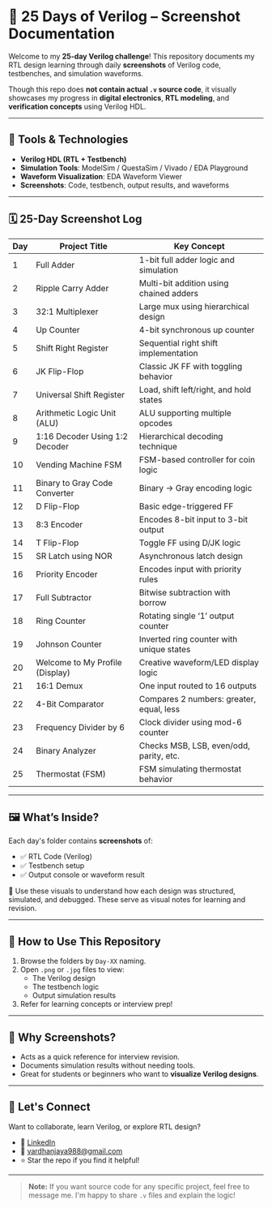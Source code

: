 # 📘 25 Days of Verilog – Screenshot Documentation

Welcome to my **25-day Verilog challenge**! This repository documents my RTL design learning through daily **screenshots** of Verilog code, testbenches, and simulation waveforms.

Though this repo does **not contain actual `.v` source code**, it visually showcases my progress in **digital electronics**, **RTL modeling**, and **verification concepts** using Verilog HDL.

---

## 🔧 Tools & Technologies

- **Verilog HDL (RTL + Testbench)**
- **Simulation Tools**: ModelSim / QuestaSim / Vivado / EDA Playground
- **Waveform Visualization**: EDA Waveform Viewer
- **Screenshots**: Code, testbench, output results, and waveforms

---

## 🗓️ 25-Day Screenshot Log

| Day | Project Title                         | Key Concept                                |
|-----|----------------------------------------|---------------------------------------------|
| 1   | Full Adder                             | 1-bit full adder logic and simulation       |
| 2   | Ripple Carry Adder                     | Multi-bit addition using chained adders     |
| 3   | 32:1 Multiplexer                       | Large mux using hierarchical design         |
| 4   | Up Counter                             | 4-bit synchronous up counter                |
| 5   | Shift Right Register                   | Sequential right shift implementation       |
| 6   | JK Flip-Flop                           | Classic JK FF with toggling behavior        |
| 7   | Universal Shift Register               | Load, shift left/right, and hold states     |
| 8   | Arithmetic Logic Unit (ALU)            | ALU supporting multiple opcodes             |
| 9   | 1:16 Decoder Using 1:2 Decoder         | Hierarchical decoding technique             |
| 10  | Vending Machine FSM                    | FSM-based controller for coin logic         |
| 11  | Binary to Gray Code Converter          | Binary → Gray encoding logic                |
| 12  | D Flip-Flop                            | Basic edge-triggered FF                     |
| 13  | 8:3 Encoder                            | Encodes 8-bit input to 3-bit output         |
| 14  | T Flip-Flop                            | Toggle FF using D/JK logic                  |
| 15  | SR Latch using NOR                     | Asynchronous latch design                   |
| 16  | Priority Encoder                       | Encodes input with priority rules           |
| 17  | Full Subtractor                        | Bitwise subtraction with borrow             |
| 18  | Ring Counter                           | Rotating single ‘1’ output counter          |
| 19  | Johnson Counter                        | Inverted ring counter with unique states    |
| 20  | Welcome to My Profile (Display)        | Creative waveform/LED display logic         |
| 21  | 16:1 Demux                             | One input routed to 16 outputs              |
| 22  | 4-Bit Comparator                       | Compares 2 numbers: greater, equal, less    |
| 23  | Frequency Divider by 6                 | Clock divider using mod-6 counter           |
| 24  | Binary Analyzer                        | Checks MSB, LSB, even/odd, parity, etc.     |
| 25  | Thermostat (FSM)                       | FSM simulating thermostat behavior          |

---

## 🖼️ What’s Inside?

Each day's folder contains **screenshots** of:

- ✅ RTL Code (Verilog)
- ✅ Testbench setup
- ✅ Output console or waveform result

📝 Use these visuals to understand how each design was structured, simulated, and debugged. These serve as visual notes for learning and revision.

---

## 📌 How to Use This Repository

1. Browse the folders by `Day-XX` naming.
2. Open `.png` or `.jpg` files to view:
   - The Verilog design
   - The testbench logic
   - Output simulation results
3. Refer for learning concepts or interview prep!

---

## 🎯 Why Screenshots?

- Acts as a quick reference for interview revision.
- Documents simulation results without needing tools.
- Great for students or beginners who want to **visualize Verilog designs**.

---

## 💬 Let's Connect

Want to collaborate, learn Verilog, or explore RTL design?

- 🔗 [LinkedIn]((https://www.linkedin.com/in/nakkajayavardhan/))
- 📧 vardhanjaya988@gmail.com
- ⭐ Star the repo if you find it helpful!

---

> **Note:** If you want source code for any specific project, feel free to message me. I'm happy to share `.v` files and explain the logic!

